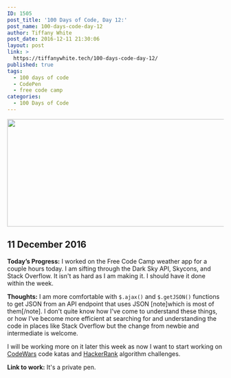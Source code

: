 ```yaml
---
ID: 1505
post_title: '100 Days of Code, Day 12:'
post_name: 100-days-code-day-12
author: Tiffany White
post_date: 2016-12-11 21:30:06
layout: post
link: >
  https://tiffanywhite.tech/100-days-code-day-12/
published: true
tags:
  - 100 days of code
  - CodePen
  - free code camp
categories:
  - 100 Days of Code
---
```

<img class="size-full wp-image-1504 aligncenter" src="https://helloburgh.me/wp-content/uploads/2016/12/Image-12-11-16-9-23-PM.png" width="546" height="250" />

## 11 December 2016

**Today’s Progress:**
I worked on the Free Code Camp weather app for a couple hours today. I am sifting through the Dark Sky API, Skycons, and Stack Overflow. It isn't as hard as I am making it. I should have it done within the week.

**Thoughts:**
I am more comfortable with `$.ajax()` and `$.getJSON()` functions to get JSON from an API endpoint that uses JSON [note]which is most of them[/note]. I don't quite know how I've come to understand these things, or how I've become more efficient at searching for and understanding the code in places like Stack Overflow but the change from newbie and intermediate is welcome.

I will be working more on it later this week as now I want to start working on [CodeWars](www.codewars.com) code katas and [HackerRank](www.hackerrank.com) algorithm challenges.

**Link to work:**
It's a private pen.